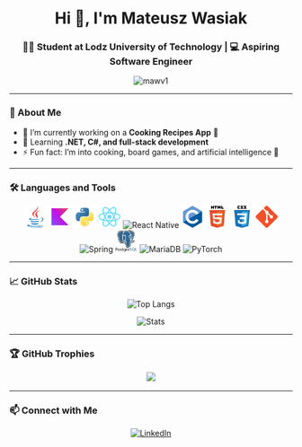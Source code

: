 <h1 align="center">Hi 👋, I'm Mateusz Wasiak</h1>
<h3 align="center">👨‍🎓 Student at Lodz University of Technology | 💻 Aspiring Software Engineer</h3>

<p align="center">
  <img src="https://komarev.com/ghpvc/?username=mawv1&label=Profile%20views&color=0e75b6&style=flat" alt="mawv1" />
</p>

---

### 🚀 About Me

- 🔭 I’m currently working on a **Cooking Recipes App** 🍲
- 🌱 Learning **.NET, C#, and full-stack development**
- ⚡ Fun fact: I’m into cooking, board games, and artificial intelligence 🧠

---

### 🛠️ Languages and Tools

<p align="center">
  <img src="https://raw.githubusercontent.com/devicons/devicon/master/icons/java/java-original.svg" alt="Java" width="40" height="40"/>
  <img src="https://raw.githubusercontent.com/devicons/devicon/master/icons/kotlin/kotlin-original.svg" alt="Kotlin" width="40" height="40"/>
  <img src="https://raw.githubusercontent.com/devicons/devicon/master/icons/python/python-original.svg" alt="Python" width="40" height="40"/>
  <img src="https://raw.githubusercontent.com/devicons/devicon/master/icons/react/react-original.svg" alt="React" width="40" height="40"/>
  <img src="https://reactnative.dev/img/header_logo.svg" alt="React Native" width="40" height="40"/>
  <img src="https://raw.githubusercontent.com/devicons/devicon/master/icons/c/c-original.svg" alt="C" width="40" height="40"/>
  <img src="https://raw.githubusercontent.com/devicons/devicon/master/icons/html5/html5-original-wordmark.svg" alt="HTML" width="40" height="40"/>
  <img src="https://raw.githubusercontent.com/devicons/devicon/master/icons/css3/css3-original-wordmark.svg" alt="CSS" width="40" height="40"/>
  <img src="https://raw.githubusercontent.com/devicons/devicon/master/icons/git/git-original.svg" alt="Git" width="40" height="40"/>
  <img src="https://www.vectorlogo.zone/logos/springio/springio-icon.svg" alt="Spring" width="40" height="40"/>
  <img src="https://raw.githubusercontent.com/devicons/devicon/master/icons/postgresql/postgresql-original-wordmark.svg" alt="PostgreSQL" width="40" height="40"/>
  <img src="https://www.vectorlogo.zone/logos/mariadb/mariadb-icon.svg" alt="MariaDB" width="40" height="40"/>
  <img src="https://www.vectorlogo.zone/logos/pytorch/pytorch-icon.svg" alt="PyTorch" width="40" height="40"/>
</p>

---

### 📈 GitHub Stats

<p align="center">
  <img src="https://github-readme-stats.vercel.app/api/top-langs?username=mawv1&show_icons=true&locale=en&layout=compact" alt="Top Langs" />
</p>

<p align="center">
  <img src="https://github-readme-stats.vercel.app/api?username=mawv1&show_icons=true&locale=en" alt="Stats" />
</p>

---

### 🏆 GitHub Trophies

<p align="center">
  <img src="https://github-profile-trophy.vercel.app/?username=mawv1&theme=onestar&no-bg=true&no-frame=true" />
</p>

---

### 📫 Connect with Me

<p align="center">
  <a href="https://www.linkedin.com/in/mateusz-wasiak/" target="_blank">
    <img src="https://raw.githubusercontent.com/rahuldkjain/github-profile-readme-generator/master/src/images/icons/Social/linked-in-alt.svg" alt="LinkedIn" height="30" width="40" />
  </a>
</p>
